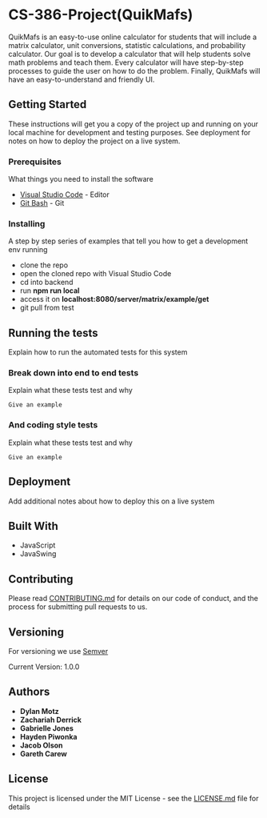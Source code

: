 # CS-386-Project(QuikMafs)

QuikMafs is an easy-to-use online calculator for students that will include a matrix calculator, unit conversions, statistic calculations, and probability calculator. Our goal is to develop a calculator that will help students solve math problems and teach them. Every calculator will have step-by-step processes to guide the user on how to do the problem. Finally, QuikMafs will have an easy-to-understand and friendly UI. 

## Getting Started

These instructions will get you a copy of the project up and running on your local machine for development and testing purposes. See deployment for notes on how to deploy the project on a live system.

### Prerequisites

What things you need to install the software

* [Visual Studio Code](https://code.visualstudio.com/download) - Editor 
* [Git Bash](https://git-scm.com/download/win) - Git

### Installing

A step by step series of examples that tell you how to get a development env running

* clone the repo
* open the cloned repo with Visual Studio Code
* cd into backend
* run **npm run local**
* access it on **localhost:8080/server/matrix/example/get**
* git pull from test

## Running the tests

Explain how to run the automated tests for this system

### Break down into end to end tests

Explain what these tests test and why

```
Give an example
```

### And coding style tests

Explain what these tests test and why

```
Give an example
```

## Deployment

Add additional notes about how to deploy this on a live system

## Built With

* JavaScript
* JavaSwing

## Contributing

Please read [CONTRIBUTING.md](CONTRIBUTING.md) for details on our code of conduct, and the process for submitting pull requests to us.

## Versioning

For versioning we use [Semver](https://semver.org/)

Current Version: 1.0.0

## Authors

* **Dylan Motz** 
* **Zachariah Derrick** 
* **Gabrielle Jones** 
* **Hayden Piwonka** 
* **Jacob Olson** 
* **Gareth Carew** 


## License

This project is licensed under the MIT License - see the [LICENSE.md](LICENSE.md) file for details

